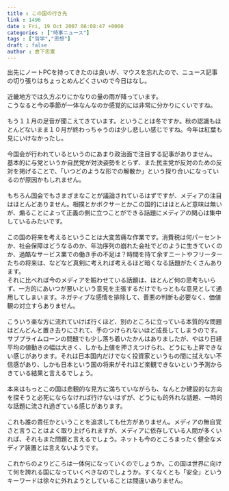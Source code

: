 ```yaml
---
title : この国の行き先
link : 1496
date : Fri, 19 Oct 2007 06:08:47 +0000
categories : ["時事ニュース"]
tags : ["哲学","思想"]
draft : false
author : 倉下忠憲
---
```


出先にノートPCを持ってきたのは良いが、マウスを忘れたので、ニュース記事の切り張りはちょっとめんどくさいので今日はなし。<BR><BR>近畿地方では久方ぶりにかなりの量の雨が降っています。<BR>こうなると今の季節が一体なんなのか感覚的には非常に分かりにくいですね。<BR><BR>もう１１月の足音が聞こえてきています。ということは冬ですか。秋の認識もほとんどないまま１０月が終わっちゃうのは少し悲しい感じですね。今年は紅葉も見にいけなかったし。<BR><BR>今国会が行われているというのにあまり政治面で注目する記事がありません。<BR>基本的に与党というか自民党が対決姿勢をとらず、また民主党が反対のための反対を掲げることで、「いつどのような形での解散か」という探り合いになっているのが原因かもしれません。<BR><BR>もちろん国会でもさまざまなことが議論されているはずですが、メディアの注目はほとんどありません。相撲とかボクサーとかこの国的にはほとんど意味は無いが、煽ることによって正義の側に立つことができる話題にメディアの関心は集中しているみたいです。<BR><BR>この国の将来を考えるということは大変苦痛な作業です。消費税は何パーセントか、社会保障はどうなるのか、年功序列の崩れた会社でどのように生きていくのか、過酷なサービス業での働き手の不足は？時間を持て余すニートやフリーターたちの将来は、などなど真剣に考えれば考えるほど暗くなる話題がたくさんあります。<BR>それに比べれば今のメディアを賑わせている話題は、ほとんど何の思考もいらず、一方的にあいつが悪いという意見を主張するだけでもっともな意見として通用してしまいます。ネガティブな感情を排除して、善悪の判断も必要なく、価値観の対立すらありません。<BR><BR>こういう楽な方に流れていけば行くほど、別のところに立っている本質的な問題はどんどんと置き去りにされて、手のつけられないほど成長してしまうのです。<BR>サブプライムローンの問題でも少し落ち着いたかんはありましたが、やはり日経平均の値動きの幅は大きく、しかも上値を押さえつけられ、どうにも上昇できない感じがあります。それは日本国内だけでなく投資家というもの間に拭えない不信感があり、しかも日本という国の将来がそれほど楽観できないという予測からきている結果と言えるでしょう。<BR><BR>本来はもっとこの国は悲観的な見方に満ちていながらも、なんとか建設的な方向を探そうと必死にならなければ行けないはずが、どうにも的外れな話題、一時的な話題に流され過ぎている感じがあります。<BR><BR>これも誰の責任かということを追求しても仕方がありません。メディアの無自覚さと言うことはよく取り上げられますが、メディアに依存している人間が多くいれば、それもまた問題と言えるでしょう。ネットも今のところまったく健全なメディア装置とは言えないようです。<BR><BR>これからのよりどころは一体何になっていくのでしょうか。この国は世界に向けて何を誇れる国になっていくべきなのでしょうか。すくなくとも「安全」というキーワードは徐々に外れようとしていることは間違いありません。<br><br>
